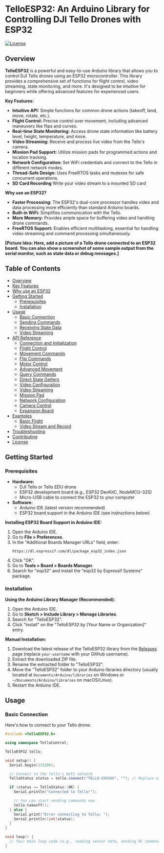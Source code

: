 # TelloESP32: An Arduino Library for Controlling DJI Tello Drones with ESP32

[![License](https://img.shields.io/badge/license-MIT-blue.svg)](https://opensource.org/licenses/MIT)

## Overview

**TelloESP32** is a powerful and easy-to-use Arduino library that allows you to control DJI Tello drones using an ESP32 microcontroller. This library provides a comprehensive set of functions for flight control, video streaming, state monitoring, and more. It's designed to be intuitive for beginners while offering advanced features for experienced users.

**Key Features:**

*   **Intuitive API:**  Simple functions for common drone actions (takeoff, land, move, rotate, etc.).
*   **Flight Control:**  Precise control over movement, including advanced maneuvers like flips and curves.
*   **Real-time State Monitoring:** Access drone state information like battery level, height, temperature, and more.
*   **Video Streaming:** Receive and process live video from the Tello's camera.
*   **Mission Pad Support:**  Utilize mission pads for programmed actions and location tracking.
*   **Network Configuration:** Set WiFi credentials and connect to the Tello in different network modes.
*   **Thread-Safe Design:** Uses FreeRTOS tasks and mutexes for safe concurrent operations.
*   **SD Card Recording** Write your video stream to a mounted SD card

**Why use an ESP32?**

*   **Faster Processing:** The ESP32's dual-core processor handles video and data processing more efficiently than standard Arduino boards.
*   **Built-in WiFi:** Simplifies communication with the Tello.
*   **More Memory:** Provides ample space for buffering video and handling drone commands.
*   **FreeRTOS Support:** Enables efficient multitasking, essential for handling video streaming and command processing simultaneously.

**[Picture Idea: Here, add a picture of a Tello drone connected to an ESP32 board. You can also show a screenshot of some sample output from the serial monitor, such as state data or debug messages.]**

## Table of Contents

*   [Overview](#overview)
*   [Key Features](#key-features)
*   [Why use an ESP32](#why-use-an-esp32)
*   [Getting Started](#getting-started)
    *   [Prerequisites](#prerequisites)
    *   [Installation](#installation)
*   [Usage](#usage)
    *   [Basic Connection](#basic-connection)
    *   [Sending Commands](#sending-commands)
    *   [Receiving State Data](#receiving-state-data)
    *   [Video Streaming](#video-streaming)
*   [API Reference](#api-reference)
    *   [Connection and Initialization](#connection-and-initialization)
    *   [Flight Control](#flight-control)
    *   [Movement Commands](#movement-commands)
    *   [Flip Commands](#flip-commands)
    *   [Motor Control](#motor-control)
    *   [Advanced Movement](#advanced-movement)
    *   [Query Commands](#query-commands)
    *   [Direct State Getters](#direct-state-getters)
    *   [Video Configuration](#video-configuration-1)
    *   [Video Streaming](#video-streaming-1)
    *   [Mission Pad](#mission-pad)
    *   [Network Configuration](#network-configuration-1)
    *   [Camera Control](#camera-control-1)
    *   [Expansion Board](#expansion-board)
*   [Examples](#examples)
    *   [Basic Flight](#basic-flight)
    *   [Video Stream and Record](#video-stream-and-record)
*   [Troubleshooting](#troubleshooting)
*   [Contributing](#contributing)
*   [License](#license)

## Getting Started

### Prerequisites

*   **Hardware:**
    *   DJI Tello or Tello EDU drone
    *   ESP32 development board (e.g., ESP32 DevKitC, NodeMCU-32S)
    *   Micro-USB cable to connect the ESP32 to your computer
*   **Software:**
    *   Arduino IDE (latest version recommended)
    *   ESP32 board support in the Arduino IDE (see instructions below)

**Installing ESP32 Board Support in Arduino IDE:**

1. Open the Arduino IDE.
2. Go to **File > Preferences**.
3. In the "Additional Boards Manager URLs" field, enter:
    ```
    https://dl.espressif.com/dl/package_esp32_index.json
    ```
4. Click "OK".
5. Go to **Tools > Board > Boards Manager**.
6. Search for "esp32" and install the "esp32 by Espressif Systems" package.

### Installation

**Using the Arduino Library Manager (Recommended):**

1. Open the Arduino IDE.
2. Go to **Sketch > Include Library > Manage Libraries**.
3. Search for "TelloESP32".
4. Click "Install" on the "TelloESP32 by \[Your Name or Organization]" entry.

**Manual Installation:**

1. Download the latest release of the TelloESP32 library from the [Releases](https://github.com/your-username/TelloESP32/releases) page (replace `your-username` with your GitHub username).
2. Extract the downloaded ZIP file.
3. Rename the extracted folder to "TelloESP32".
4. Move the "TelloESP32" folder to your Arduino libraries directory (usually located at `Documents/Arduino/libraries` on Windows or `~/Documents/Arduino/libraries` on macOS/Linux).
5. Restart the Arduino IDE.

## Usage

### Basic Connection

Here's how to connect to your Tello drone:

```cpp
#include <TelloESP32.h>

using namespace TelloControl;

TelloESP32 tello;

void setup() {
  Serial.begin(115200);

  // Connect to the Tello's WiFi network
  TelloStatus status = tello.connect("TELLO-XXXXXX", ""); // Replace with your Tello's SSID and password if needed

  if (status == TelloStatus::OK) {
    Serial.println("Connected to Tello!");

    // You can start sending commands now
    tello.takeoff();
  } else {
    Serial.print("Error connecting to Tello: ");
    Serial.println((int)status);
  }
}

void loop() {
  // Your main loop code (e.g., reading sensor data, sending RC commands)
}